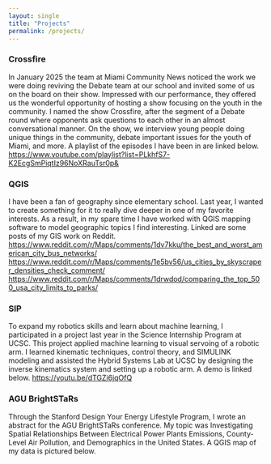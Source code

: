 ```yaml
---
layout: single
title: "Projects"
permalink: /projects/
---
```


### Crossfire
In January 2025 the team at Miami Community News noticed the work we were doing reviving the Debate team at our school and invited some of us on the board on their show. Impressed with our performance, they offered us the wonderful opportunity of hosting a show focusing on the youth in the community. I named the show Crossfire, after the segment of a Debate round where opponents ask questions to each other in an almost conversational manner. On the show, we interview young people doing unique things in the community, debate important issues for the youth of Miami, and more. A playlist of the episodes I have been in are linked below.
https://www.youtube.com/playlist?list=PLkhfS7-K2EcgSmPiqtIz96NoXRauTsr0p&

### QGIS
I have been a fan of geography since elementary school. Last year, I wanted to create something for it to really dive deeper in one of my favorite interests. As a result, in my spare time I have worked with QGIS mapping software to model geographic topics I find interesting. Linked are some posts of my GIS work on Reddit.
https://www.reddit.com/r/Maps/comments/1dv7kku/the_best_and_worst_american_city_bus_networks/
https://www.reddit.com/r/Maps/comments/1e5bv56/us_cities_by_skyscraper_densities_check_comment/
https://www.reddit.com/r/Maps/comments/1drwdod/comparing_the_top_500_usa_city_limits_to_parks/

### SIP
To expand my robotics skills and learn about machine learning, I participated in a project last year in the Science Internship Program at UCSC. This project applied machine learning to visual servoing of a robotic arm. I learned kinematic techniques, control theory, and SIMULINK modeling and assisted the Hybrid Systems Lab at UCSC by designing the inverse kinematics system and setting up a robotic arm. A demo is linked below.
https://youtu.be/dTGZi6jqOfQ

### AGU BrightSTaRs
Through the Stanford Design Your Energy Lifestyle Program, I wrote an abstract for the AGU BrightSTaRs conference. My topic was Investigating Spatial Relationships Between Electrical Power Plants Emissions, County-Level Air Pollution, and Demographics in the United States. A QGIS map of my data is pictured below. 